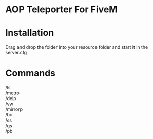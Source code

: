 # AOP Teleporter For FiveM

# Installation

Drag and drop the folder into your resource folder and start it in the server.cfg

# Commands
/ls
</br>
/metro
</br>
/delp
</br>
/vw
</br>
/mirrorp
</br>
/bc
</br>
/ss
</br>
/gs
</br>
/pb
